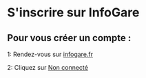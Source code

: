 # S'inscrire sur InfoGare

## Pour vous créer un compte :

1: Rendez-vous sur [infogare.fr](https://www.infogare.fr)

2: Cliquez sur [Non connecté](/data/noconnected.png)